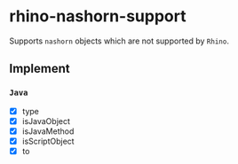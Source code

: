 # rhino-nashorn-support
Supports `nashorn` objects which are not supported by `Rhino`.

## Implement
### `Java`
- [x] type
- [x] isJavaObject
- [x] isJavaMethod
- [x] isScriptObject
- [x] to